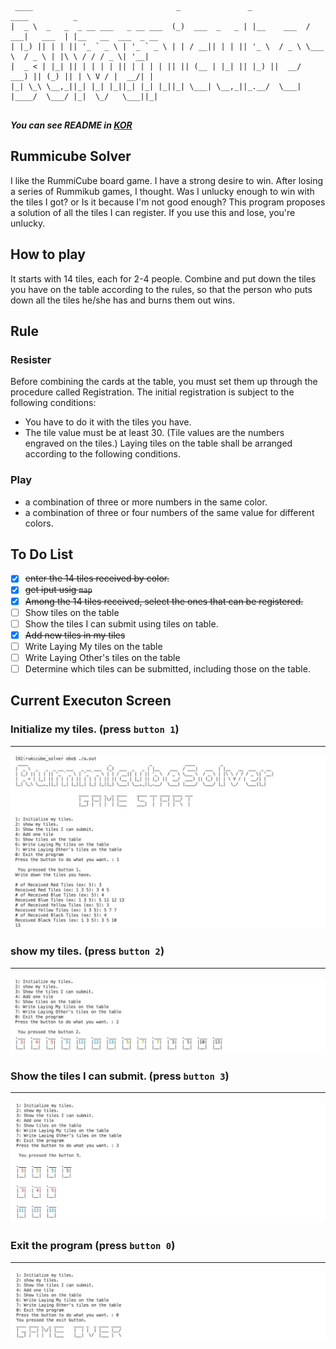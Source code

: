 ```
 ____                                _               _             ____          _                    
|  _ \  _   _  _ __ ___   _ __ ___  (_)  ___  _   _ | |__    ___  / ___|   ___  | |__   __  ___  _ __ 
| |_) || | | || '_ ` _ \ | '_ ` _ \ | | / __|| | | || '_ \  / _ \ \___ \  / _ \ | |\ \ / / / _ \| '__|
|  _ < | |_| || | | | | || | | | | || || (__ | |_| || |_) ||  __/  ___) || (_) || | \ V / |  __/| |   
|_| \_\ \__,_||_| |_| |_||_| |_| |_||_| \___| \__,_||_.__/  \___| |____/  \___/ |_|  \_/   \___||_|   
                                                                                                      
```
***You can see README in **[KOR](https://github.com/happyOBO/rummicube_solver/blob/master/README_kor.md)*****
## Rummicube Solver

I like the RummiCube board game. I have a strong desire to win. After losing a series of Rummikub games, I thought. Was I unlucky enough to win with the tiles I got? or Is it because I'm not good enough? This program proposes a solution of all the tiles I can register. If you use this and lose, you're unlucky.

## How to play

It starts with 14 tiles, each for 2-4 people. Combine and put down the tiles you have on the table according to the rules, so that the person who puts down all the tiles he/she has and burns them out wins.

## Rule

### Resister

Before combining the cards at the table, you must set them up through the procedure called Registration. The initial registration is subject to the following conditions:
- You have to do it with the tiles you have.
- The tile value must be at least 30. (Tile values are the numbers engraved on the tiles.)
Laying tiles on the table shall be arranged according to the following conditions.
### Play

- a combination of three or more numbers in the same color.
- a combination of three or four numbers of the same value for different colors.

## To Do List

- [x] ~~enter the 14 tiles received by color.~~
- [x] ~~get iput usig ```map```~~
- [x] ~~Among the 14 tiles received, select the ones that can be registered.~~
- [ ] Show tiles on the table
- [ ] Show the tiles I can submit using tiles on table.
- [x] ~~Add new tiles in my tiles~~
- [ ] Write Laying My tiles on the table
- [ ] Write Laying Other's tiles on the table
- [ ] Determine which tiles can be submitted, including those on the table.

## Current Executon Screen

### Initialize my tiles. (press ``button 1``)
***
![Initialize](./images/initialize_tiles.png)

### show my tiles. (press ``button 2``)
***
![User Tile](./images/show_user_tiles.png)

### Show the tiles I can submit. (press ``button 3``)
***
![Submit Possible](./images/show_can_submit_tiles.png)
### Exit the program (press ``button 0``)
***
![Game Over](./images/game_end.png)